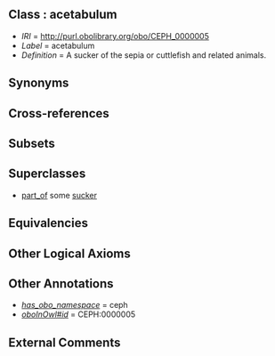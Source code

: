 
## Class : acetabulum

 * *IRI* = http://purl.obolibrary.org/obo/CEPH_0000005
 * *Label* = acetabulum
 * *Definition* = A sucker of the sepia or cuttlefish and related animals.

## Synonyms


## Cross-references


## Subsets


## Superclasses

 * [part_of](../../BFO/50/BFO_0000050.md) some [sucker](../../CEPH/48/CEPH_0000248.md)

## Equivalencies


## Other Logical Axioms


## Other Annotations

 * *[has_obo_namespace](../../ce/oboInOwl#hasOBONamespace.md)* = ceph
 * *[oboInOwl#id](../../id/oboInOwl#id.md)* = CEPH:0000005

## External Comments

